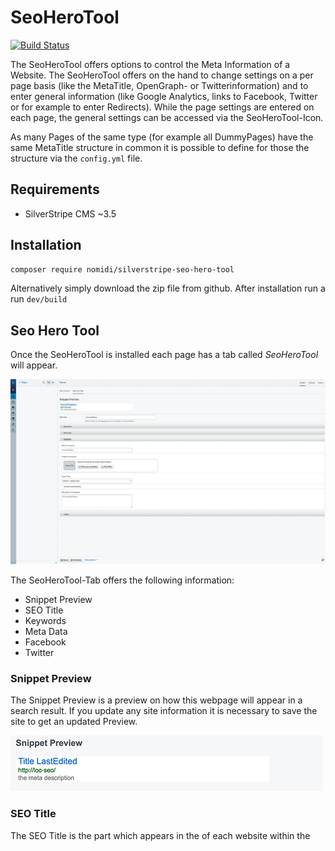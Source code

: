 # SeoHeroTool

[![Build Status](https://travis-ci.org/nomidi/silverstripe-seo-hero-tool.svg?branch=master)](https://travis-ci.org/nomidi/silverstripe-seo-hero-tool)

The SeoHeroTool offers options to control the Meta Information of a Website. The SeoHeroTool offers on the hand to change settings on a per page basis (like the MetaTitle, OpenGraph- or Twitterinformation) and to enter general information (like Google Analytics, links to Facebook, Twitter or for example to enter Redirects).
While the page settings are entered on each page, the general settings can be accessed via the SeoHeroTool-Icon.

As many Pages of the same type (for example all DummyPages) have the same MetaTitle structure in common it is possible to define for those the structure via the `config.yml` file.

## Requirements

- SilverStripe CMS ~3.5

## Installation

```sh
composer require nomidi/silverstripe-seo-hero-tool
```
Alternatively simply download the zip file from github.
After installation run a run `dev/build`

## Seo Hero Tool

Once the SeoHeroTool is installed each page has a tab called *SeoHeroTool* will appear.

![](docs/images/seoherotool_tab.png)

The SeoHeroTool-Tab offers the following information:
- Snippet Preview
- SEO Title
- Keywords
- Meta Data
- Facebook
- Twitter

### Snippet Preview

The Snippet Preview is a preview on how this webpage will appear in a search result. If you update any site information it is necessary to save the site to get an updated Preview.

![](docs/images/snippet_preview.png)

### SEO Title

The SEO Title is the part which appears in the *<head>* of each website within the *<title>*-tag. By default this is the *Title* of the Website.

![](docs/images/seotitle.png)

It is possible to define the SEO Title via the *config.yml*-file. This is explained in the part *Creating default settings in the configuration* later in this document.
But it is also possible to set the SEO Title manually.
The order of appearance if the following:
- default Title
- Title from configuration
- Title entered via the SeoHeroTool

The SEO Title which is actually used is entered as placeholder. If this Page Type has a Title configuration then the Title from the configuration will be displayed below the SEO Title.
[Configuring the title in the config](#define-title-for-page-types)

### Keywords

The Keywords section is just used in the Pro Version of the SeoHeroTools.

### Meta Data

Meta Data contains information regarding Meta Informations:
- Index
- Canonincal URL
- MetaDescription
- Google Schema Org Data

![](docs/images/metadata.png)

The MetaDescription is by default the first 140 Characters from the Content. From that everything until the last space will be removed so that no incomplete word will be shown.
The Meta Description can be overwritten.

If there is any Schema Data for this page type defined this will be displayed under Google Schema Org Data.
The preview will also show any errors in case that a field can not be resolved (for example missing field).


### Facebook

Under Facebook you will find all information regarding the sharing of this site on Facebook. This information will be parsed in the OpenGraph Format on the Website.

![](docs/images/facebook.png)
The Facebook Title is by default the same as the *SEO Title*.
The MetaDescription is by default the MetaDescription.
The Type of Site is by default `website`. This can be configured via the `SeoHeroToolDataObject`.
If the Type of Site is set via the configuration it can be overwritten for a specific page. In order to so please select a different Type and check the box *overturn config setting*.

### Twitter

Under Twitter you will find all information regarding the sharing of this site on Twitter. This information will be parsed in Twitters own format.

![](docs/images/twitter.png)

The Twitter Title is by default the same as the *SEO Title*.
The MetaDescription is by default the MetaDescription.

## Creating default settings in the configuration
### Define Title for Page Types

This defination takes place in the `mysite/_config/config.yml'.

``` yml
SeoHeroToolDataObject:
  Page:
    Title:
      - $Title # reads the field Title
      - $LastEdited # reads the date from the field LastEdited
    WithoutSpace: false # defines that all entries above are separated by a space
  TestPage:
    Title:
      - $Title # reads the field Title
      - " at " # just the string " at "
      - $LastEdited # the date from the field LastEdited
      - $MyTest() # the value of the method MyTest within the class TestPage
      - $TestObject.Title # The title of the Has_One Connection with TestObject
    DateFormat: SpecialFormat # Each Datefield shall be formated in a special format
    DateFormatting: d/m # each datefield will be output just by date and month (you can use here the normal php date values)
    WithoutSpace: true # no space between entries
    SiteConfigTitle: true # the title from the SiteConfig will be attached ( default false)
    FBType: article # The og:type for this site will be article (default website)
```

This configuration will result in the following:
All Pages with the Type of Page will have a MetaTitle which consist of the `Title`of the Page followed by a blank followed by the date of the `lastEdit` of the Page. If the title of this page is `Home` and the date of the last edit is `2017-04-30 10:13:12` this will result in the MetaTitle `Home 30/04/2017`. By default all datefields will be output by the Silverstripe `date()`-function.

All Pages with the Type of TestPage will have a more complex MetaTitle. These Pages have no blank character between each entry.
`$Title` works as in the example above. `" at "` adds just these characters directly after the value of `$Title`.
`$MyTest` runs the method MyTest in the class TestPage. Keep in mind that this method needs a return value.
`$TestObject.Title` returns the `Title`from the has_one connection with `TestObject`.
`DateFormat` can have the following values: Nice, Year, Nice24 and SpecialFormat. Except SpecialFormat the other values uses the default Silverstripe functions to format the date.
If the DateFormat is SpecialFormat, then the field DateFormatting will be used. Here the configuration which would be used for the Silverstripe Date Format method is allowed. d/m will result in the day followed by the month.
`WithoutSpace: true` defines that no blank will be entered between each entry.
`SiteConfigTitle: true` defines that the Title from the SiteConfig will be added at the end.
`FBType: artice` defines, that all sites of the type TestPage will have as og:type the value of `article`. The default value here is `website`.

#### Important to know
 - It is not possible to define has-many or many-many connections directly. To do so please create a method in your class which returns the wanted value and use then the method via `$myMethodName()`.
 - When a page type is configured via the `config.yml` it can be overwritten in the backend. Information in the backend always overwrites the configuration setting.
 - When you do a change to the `config.yml` remember to do a `dev/build?flush=1` afterwards to apply the new settings.

### Define schema data for Page Types

With the SeoHeroTool it is possible to define for page types a json schema which will always be part of the website.
This defination takes place in the `mysite/_config/config.yml'.

```yml
SeoHeroToolSchemaDataObject:
  LocationPage:
    @type: "Test"
    address:
      @type: "PostalAddress"
      addressLocality: $DummyObject.Title
      postalCode: "12345"
      streetAddress: $getStreet()
    name: $Title
    telephone: "XXX XXX"
    email: "mail@example.com"
```
The above configuration will result in the following output.
``` json
<script type="application/ld+json">
 {
   "@type": "Test",
   "address": {
       "@type": "PostalAddress",
       "addressLocality": "London",
       "postalCode": "12345",
       "streetAddress": "John Doe Avenue 1"
   },
   "name": "Dummy Page Title",
   "telephone": "01234 23234234",
   "email": "mail@exampl.com"
}
 </script>
```

The Configuration of the SeoHeroToolSchemaDataObject is quite similar to the configuration of the SeoHeroToolDataObject.
You can use normal strings by entering them simply. To use variables of a class just enter them with a starting *$*.
A Has-One connection can be represented by a starting *$* followed by the name of the Has-One connection. Add then the Variabe separated by a dot.
Methods of the class can be accessed a starting *$* and an ending *()*. To access the public Method *getStreet()* from the class LocationPage simply enter `$getStreet()`.

#### Important to know
 - It is not possible to define has-many, many-many and similar relationships directly. For this please write a method which returns the correct value.
 - The output of the json configuration of this website can be viewed in the backend. Simply on a page which has a configuration switch to the SeoHeroTool-tab and open the MetaData.
 - If there is *any* error in the configuration you will also see this in the backend.
 - After a change in the `config.yml` please do not forget to run a `dev/build?flush=1`.

# General settings

Under General Settings the following options can be configured:
- Google Analytics
- Schema.org Company
- Robots and .htaccess Editor

## Google Analytics

Google Analytics allows an easy integration of Google Analytics into the website.

![](docs/images/googleanalytics.png)

*Activate when Site is in Mode* defines in which environment mode Google Analytics should be active. The possible values are *dev*, *live*, *test*, *All*. *All* covers all environment modes.
Directly above the field you will see if the current environment mode matches the choosen selection. Keep in mind that this setting just updates after you hit save.

## Schema Org Company

Schema Org Company allows to enter directly in the backend some information about the company. This information is meant mainly for search engines and will be used by them.
It is also possible in the Tab *Opening Hours* to define the Opening Hours. This is especially useful for buisnesses which have stores like restaurants or shops.
In the last Tab *Social Links* information about the used Social Networks can be entered (see Social Media channels).
This information will be used in the Schema Org JSON Object but will also be used for example in the Social Loop.

### Social Media channels

![](docs/images/sociallinks.png)

Each Social Link contains of the following Information:
- Name
- Link
- Username
- Iconname
- Display in Social Loop
- Sorting

The *Name* can either be choosen from the selection or entered manually if the Network is not in the list.
The *Link* should be the complete http-Link.
*Username* is necessary for example for Twitter as this will also be displayed in the Twitter Meta Data.
*Iconname* is useful if in the Social Loop there should be the possiblity to add this as classname.
*Make available in Social Loop Function* defines if this Network will be displayed in the `$SocialLoop` Function.
*Sorting in Social Loop* defines the position in the Social Loop. See for more on this *Social Media Loop*.

#### Social Media Loop

If you want to loop all Social Media Channels which are entered and have the option do be displayed in a loop this can be achieved by looping `$SocialLoop`. By default it will return the Social Media Channel in order of their *Sort*-value ascending. But this can easily be changed with the Silverstripe methods. To loop the Social Media Channel in ascending Order by Name simply do the following loop:
```
<% loop $SocialLoop(Name,ASC) %>
$Title<br/>
<% end_loop %>
```
This will display all Social Media Channel-Titles with the option *Make available in Social Loop Function* in ascending order sorted by the Name.

## Robots and .htaccess Editor

The Robots and .htaccess Editor allows right now just the insertion of 301-Redirect Links. New 301-Redirects will be tested for reasonabless but keep in mind that it is possible to break the website with this tool. So just experienced Users should use this.

# Todo

- add own icon for SeoHeroTool Settings
- Beautify General Settings structure so that it needs less clicks
- add more functionality to the Robots and .htaccess Editor
- add configuration setting to enable/disable Robots and .htaccess Editor
